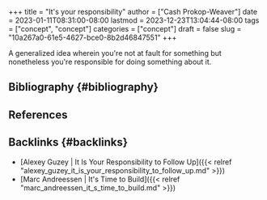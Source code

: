 +++
title = "It's your responsibility"
author = ["Cash Prokop-Weaver"]
date = 2023-01-11T08:31:00-08:00
lastmod = 2023-12-23T13:04:44-08:00
tags = ["concept", "concept"]
categories = ["concept"]
draft = false
slug = "10a267a0-61e5-4627-bce0-8b2d46847551"
+++

A generalized idea wherein you're not at fault for something but nonetheless you're responsible for doing something about it.


## Bibliography {#bibliography}

## References

<style>.csl-entry{text-indent: -1.5em; margin-left: 1.5em;}</style><div class="csl-bib-body">
</div>



## Backlinks {#backlinks}

-   [Alexey Guzey | It Is Your Responsibility to Follow Up]({{< relref "alexey_guzey_it_is_your_responsibility_to_follow_up.md" >}})
-   [Marc Andreessen | It's Time to Build]({{< relref "marc_andreessen_it_s_time_to_build.md" >}})
